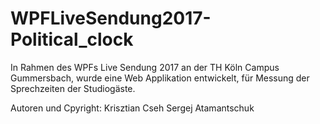 # WPFLiveSendung2017-Political_clock
In Rahmen des WPFs Live Sendung 2017 an der TH Köln Campus Gummersbach, wurde eine Web Applikation entwickelt, für Messung der Sprechzeiten der Studiogäste. 

Autoren und Cpyright:
Krisztian Cseh
Sergej Atamantschuk
